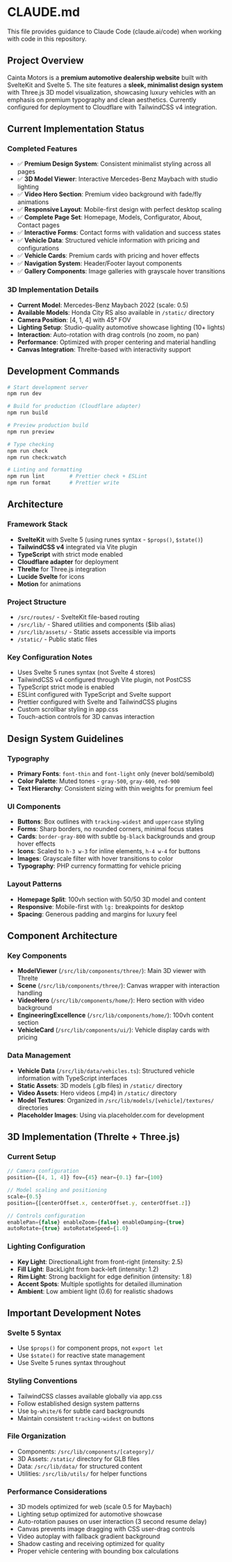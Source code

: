 # CLAUDE.md

This file provides guidance to Claude Code (claude.ai/code) when working with code in this repository.

## Project Overview

Cainta Motors is a **premium automotive dealership website** built with SvelteKit and Svelte 5. The site features a **sleek, minimalist design system** with Three.js 3D model visualization, showcasing luxury vehicles with an emphasis on premium typography and clean aesthetics. Currently configured for deployment to Cloudflare with TailwindCSS v4 integration.

## Current Implementation Status

### Completed Features
- ✅ **Premium Design System**: Consistent minimalist styling across all pages
- ✅ **3D Model Viewer**: Interactive Mercedes-Benz Maybach with studio lighting
- ✅ **Video Hero Section**: Premium video background with fade/fly animations
- ✅ **Responsive Layout**: Mobile-first design with perfect desktop scaling
- ✅ **Complete Page Set**: Homepage, Models, Configurator, About, Contact pages
- ✅ **Interactive Forms**: Contact forms with validation and success states
- ✅ **Vehicle Data**: Structured vehicle information with pricing and configurations
- ✅ **Vehicle Cards**: Premium cards with pricing and hover effects
- ✅ **Navigation System**: Header/Footer layout components
- ✅ **Gallery Components**: Image galleries with grayscale hover transitions

### 3D Implementation Details
- **Current Model**: Mercedes-Benz Maybach 2022 (scale: 0.5)
- **Available Models**: Honda City RS also available in `/static/` directory
- **Camera Position**: [4, 1, 4] with 45° FOV
- **Lighting Setup**: Studio-quality automotive showcase lighting (10+ lights)
- **Interaction**: Auto-rotation with drag controls (no zoom, no pan)
- **Performance**: Optimized with proper centering and material handling
- **Canvas Integration**: Threlte-based with interactivity support

## Development Commands

```bash
# Start development server
npm run dev

# Build for production (Cloudflare adapter)
npm run build

# Preview production build
npm run preview

# Type checking
npm run check
npm run check:watch

# Linting and formatting
npm run lint        # Prettier check + ESLint
npm run format      # Prettier write
```

## Architecture

### Framework Stack
- **SvelteKit** with Svelte 5 (using runes syntax - `$props()`, `$state()`)
- **TailwindCSS v4** integrated via Vite plugin
- **TypeScript** with strict mode enabled
- **Cloudflare adapter** for deployment
- **Threlte** for Three.js integration
- **Lucide Svelte** for icons
- **Motion** for animations

### Project Structure
- `/src/routes/` - SvelteKit file-based routing
- `/src/lib/` - Shared utilities and components ($lib alias)
- `/src/lib/assets/` - Static assets accessible via imports
- `/static/` - Public static files

### Key Configuration Notes
- Uses Svelte 5 runes syntax (not Svelte 4 stores)
- TailwindCSS v4 configured through Vite plugin, not PostCSS
- TypeScript strict mode is enabled
- ESLint configured with TypeScript and Svelte support
- Prettier configured with Svelte and TailwindCSS plugins
- Custom scrollbar styling in app.css
- Touch-action controls for 3D canvas interaction

## Design System Guidelines

### Typography
- **Primary Fonts**: `font-thin` and `font-light` only (never bold/semibold)
- **Color Palette**: Muted tones - `gray-500`, `gray-600`, `red-900`
- **Text Hierarchy**: Consistent sizing with thin weights for premium feel

### UI Components
- **Buttons**: Box outlines with `tracking-widest` and `uppercase` styling
- **Forms**: Sharp borders, no rounded corners, minimal focus states
- **Cards**: `border-gray-800` with subtle `bg-black` backgrounds and group hover effects
- **Icons**: Scaled to `h-3 w-3` for inline elements, `h-4 w-4` for buttons
- **Images**: Grayscale filter with hover transitions to color
- **Typography**: PHP currency formatting for vehicle pricing

### Layout Patterns
- **Homepage Split**: 100vh section with 50/50 3D model and content
- **Responsive**: Mobile-first with `lg:` breakpoints for desktop
- **Spacing**: Generous padding and margins for luxury feel

## Component Architecture

### Key Components
- **ModelViewer** (`/src/lib/components/three/`): Main 3D viewer with Threlte
- **Scene** (`/src/lib/components/three/`): Canvas wrapper with interaction handling
- **VideoHero** (`/src/lib/components/home/`): Hero section with video background
- **EngineeringExcellence** (`/src/lib/components/home/`): 100vh content section
- **VehicleCard** (`/src/lib/components/ui/`): Vehicle display cards with pricing

### Data Management
- **Vehicle Data** (`/src/lib/data/vehicles.ts`): Structured vehicle information with TypeScript interfaces
- **Static Assets**: 3D models (.glb files) in `/static/` directory
- **Video Assets**: Hero videos (.mp4) in `/static/` directory
- **Model Textures**: Organized in `/src/lib/models/[vehicle]/textures/` directories
- **Placeholder Images**: Using via.placeholder.com for development

## 3D Implementation (Threlte + Three.js)

### Current Setup
```typescript
// Camera configuration
position={[4, 1, 4]} fov={45} near={0.1} far={100}

// Model scaling and positioning  
scale={0.5}
position={[centerOffset.x, centerOffset.y, centerOffset.z]}

// Controls configuration
enablePan={false} enableZoom={false} enableDamping={true}
autoRotate={true} autoRotateSpeed={1.0}
```

### Lighting Configuration
- **Key Light**: DirectionalLight from front-right (intensity: 2.5)
- **Fill Light**: BackLight from back-left (intensity: 1.2)  
- **Rim Light**: Strong backlight for edge definition (intensity: 1.8)
- **Accent Spots**: Multiple spotlights for detailed illumination
- **Ambient**: Low ambient light (0.6) for realistic shadows

## Important Development Notes

### Svelte 5 Syntax
- Use `$props()` for component props, not `export let`
- Use `$state()` for reactive state management  
- Use Svelte 5 runes syntax throughout

### Styling Conventions  
- TailwindCSS classes available globally via app.css
- Follow established design system patterns
- Use `bg-white/6` for subtle card backgrounds
- Maintain consistent `tracking-widest` on buttons

### File Organization
- Components: `/src/lib/components/[category]/`
- 3D Assets: `/static/` directory for GLB files
- Data: `/src/lib/data/` for structured content
- Utilities: `/src/lib/utils/` for helper functions

### Performance Considerations
- 3D models optimized for web (scale 0.5 for Maybach)
- Lighting setup optimized for automotive showcase
- Auto-rotation pauses on user interaction (3 second resume delay)
- Canvas prevents image dragging with CSS user-drag controls
- Video autoplay with fallback gradient background
- Shadow casting and receiving optimized for quality
- Proper vehicle centering with bounding box calculations